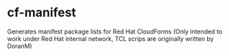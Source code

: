 # cf-manifest

Generates manifest package lists for Red Hat CloudForms
(Only intended to work under Red Hat internal network, TCL scrips are originally written by DoranM)

